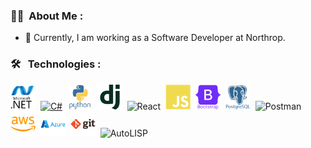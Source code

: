 <!--
Inspiration from these sources:
https://www.sitepoint.com/github-profile-readme/
https://zzetao.github.io/awesome-github-profile/
https://github.com/aemmadi
<div id="badges" align="center">
  <a href="https://www.linkedin.com/in/mponcio/">
    <img src="https://img.shields.io/badge/LinkedIn-blue?style=for-the-badge&logo=linkedin&logoColor=white" alt="LinkedIn Badge"/>
  </a>
</div>
<div id="header" align="center">
  <img src="https://media.giphy.com/media/aEwLTJvYxwo1L09oyP/giphy.gif" width="100"/>
</div>
<h1 align="center">
  Hi there
  <img src="https://media.giphy.com/media/hvRJCLFzcasrR4ia7z/giphy.gif" width="30px"/>
</h1>
-->

### 👨‍💻 &nbsp;About Me :

- 🔭 Currently, I am working as a Software Developer at Northrop.


### 🛠 &nbsp; Technologies :
<div>
  
<a href="https://aloneinthesea.com/cs/"><img src="https://github.com/devicons/devicon/blob/master/icons/dot-net/dot-net-original-wordmark.svg" title=".NET" alt=".NET" width="40" height="40"/></a>&nbsp; 
<a href="https://aloneinthesea.com/revit-api/"><img src="https://user-images.githubusercontent.com/25181517/121405384-444d7300-c95d-11eb-959f-913020d3bf90.png" title="C#" alt="C#" width="40" height="40"/></a>&nbsp;
  <img src="https://github.com/devicons/devicon/blob/master/icons/python/python-original-wordmark.svg" title="Python" alt="Python" width="40" height="40"/>&nbsp;
  <img src="https://github.com/devicons/devicon/blob/master/icons/django/django-plain.svg" title="Django" alt="Django" width="40" height="40"/>&nbsp;
  <img src="https://user-images.githubusercontent.com/25181517/183897015-94a058a6-b86e-4e42-a37f-bf92061753e5.png" title="React" alt="React" width="40" height="40"/>&nbsp;
  <img src="https://raw.githubusercontent.com/devicons/devicon/1119b9f84c0290e0f0b38982099a2bd027a48bf1/icons/javascript/javascript-plain.svg" title="JavaScript"  alt="JavaScript" width="40" height="40"/>&nbsp;
  <img src="https://raw.githubusercontent.com/devicons/devicon/1119b9f84c0290e0f0b38982099a2bd027a48bf1/icons/bootstrap/bootstrap-plain-wordmark.svg" title="Bootstrap" alt="Bootstrap" width="40" height="40"/>&nbsp;
  <a href="https://github.com/lmponcio/PostgreSQL-db-gelato"><img src="https://raw.githubusercontent.com/devicons/devicon/1119b9f84c0290e0f0b38982099a2bd027a48bf1/icons/postgresql/postgresql-plain-wordmark.svg" title="PostgreSQL"  alt="PostgreSQL" width="40" height="40"/></a>&nbsp;
  <img src="https://user-images.githubusercontent.com/25181517/192109061-e138ca71-337c-4019-8d42-4792fdaa7128.png" title="Postman"  alt="Postman" width="40" height="40"/>&nbsp;
<img src="https://github.com/devicons/devicon/blob/master/icons/amazonwebservices/amazonwebservices-plain-wordmark.svg" title="AWS" alt="AWS" width="40" height="40"/>&nbsp;
<img src="https://github.com/devicons/devicon/blob/master/icons/azure/azure-original-wordmark.svg" title="Azure" alt="Azure" width="40" height="40"/>&nbsp;
 <a href="https://aloneinthesea.com/git/"><img src="https://github.com/devicons/devicon/blob/master/icons/git/git-original-wordmark.svg" title="View Git tutorials authored by me" alt="Git" width="40" height="40"/></a>&nbsp;
  <img src="https://user-images.githubusercontent.com/80189444/115104451-84c4dd80-9f26-11eb-8e8f-bce9a372407b.jpg" title="AutoLISP" alt="AutoLISP" width="40" height="38"/>&nbsp;
</div>

<!--

- 📫 [Contact Form]()

### ✍️ Web Site / Blog :

<a href="https://www.aloneinthesea.com">
<img src="https://lh6.googleusercontent.com/61UIvPeUxKqx35rq7_Yz1Fj-nf5yNNjsfvmBHnyyaZrkjQg9ykRUy3oF-K3HhpuiGiQ-d-icQkFO-7iSRhB1N1oOEywIOlaiUI6EE0Net-_axAVvWMLh_La7vz5dk-nO3g=w3780" title="AitS" alt="AitS" height="65"/>&nbsp;
</a>


extra badges:
  <img src="https://raw.githubusercontent.com/devicons/devicon/1119b9f84c0290e0f0b38982099a2bd027a48bf1/icons/bitbucket/bitbucket-original-wordmark.svg" title="bitbucket" **alt="bitbucket" width="40" height="40"/>

for more:
https://github.com/devicons/devicon/tree/master/icons
-->
